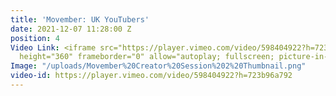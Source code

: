 ```yaml
---
title: 'Movember: UK YouTubers'
date: 2021-12-07 11:28:00 Z
position: 4
Video Link: <iframe src="https://player.vimeo.com/video/598404922?h=723b96a792" width="640"
  height="360" frameborder="0" allow="autoplay; fullscreen; picture-in-picture" allowfullscreen></iframe>
Image: "/uploads/Movember%20Creator%20Session%202%20Thumbnail.png"
video-id: https://player.vimeo.com/video/598404922?h=723b96a792
---
```


